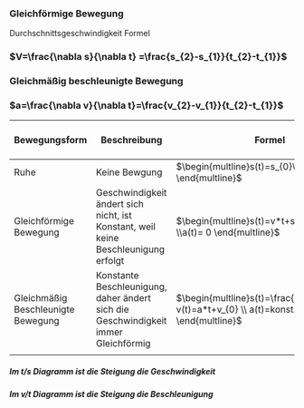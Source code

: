 
### Gleichförmige Bewegung 

Durchschnittsgeschwindigkeit Formel 
### $V=\frac{\nabla s}{\nabla t} =\frac{s_{2}-s_{1}}{t_{2}-t_{1}}$

### Gleichmäßig beschleunigte Bewegung
 
### $a=\frac{\nabla v}{\nabla t}=\frac{v_{2}-v_{1}}{t_{2}-t_{1}}$



| Bewegungsform                      | Beschreibung                                                                       | Formel                                                                                            | Kraft(Summe der äußeren Kräfte) |
| ---------------------------------- | ---------------------------------------------------------------------------------- | ------------------------------------------------------------------------------------------------- | ------------------------------- |
| Ruhe                               | Keine Bewgung                                                                      | $\begin{multline}s(t)=s_{0}\\v(t)=0\\a(t)=0 \end{multline}$                                       | F=0                             |
| Gleichförmige Bewegung             | Geschwindigkeit ändert sich nicht, ist Konstant, weil keine Beschleunigung erfolgt | $\begin{multline}s(t)=v*t+s_{0}\\v(t)=a*t+v \\a(t)= 0 \end{multline}$                             | F=0                             |
| Gleichmäßig Beschleunigte Bewegung | Konstante Beschleunigung, daher ändert sich die Geschwindigkeit immer Gleichförmig | $\begin{multline}s(t)=\frac{1}{2}*a*t^2\\   v(t)=a*t+v_{0} \\ a(t)=konst. = a_{0} \end{multline}$ | F=Konstant.     F≠0             |
|                                    |                                                                                    |                                                                                                   |                                 |


##### Im t/s Diagramm ist die Steigung die Geschwindigkeit
##### Im v/t Diagramm ist die Steigung die Beschleunigung
